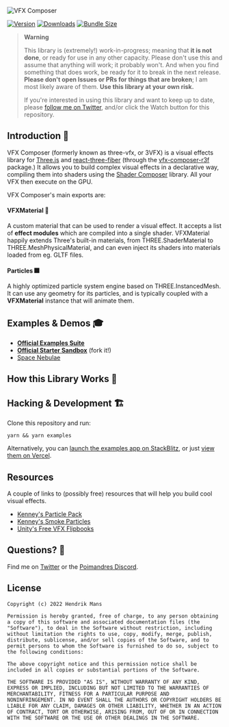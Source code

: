 ![VFX Composer](https://user-images.githubusercontent.com/1061/181590577-6a51b542-eb11-429e-9fae-35ecc949d0df.jpg)

[![Version](https://img.shields.io/npm/v/vfx-composer?style=for-the-badge)](https://www.npmjs.com/package/vfx-composer)
[![Downloads](https://img.shields.io/npm/dt/vfx-composer.svg?style=for-the-badge)](https://www.npmjs.com/package/vfx-composer)
[![Bundle Size](https://img.shields.io/bundlephobia/min/vfx-composer?label=bundle%20size&style=for-the-badge)](https://bundlephobia.com/result?p=vfx-composer)

> **Warning**
>
> This library is (extremely!) work-in-progress; meaning that **it is not done**, or ready for use in any other capacity. Please don't use this and assume that anything will work; it probably won't. And when you find something that does work, be ready for it to break in the next release. **Please don't open Issues or PRs for things that are broken**; I am most likely aware of them. **Use this library at your own risk.**
>
> If you're interested in using this library and want to keep up to date, please [follow me on Twitter](https://twitter.com/hmans), and/or click the Watch button for this repository.

## Introduction 👋

VFX Composer (formerly known as three-vfx, or 3VFX) is a visual effects library for [Three.js](https://threejs.org/) and [react-three-fiber](https://github.com/pmndrs/react-three-fiber) (through the [vfx-composer-r3f](https://github.com/hmans/vfx-composer/tree/main/packages/vfx-composer-r3f) package.) It allows you to build complex visual effects in a declarative way, compiling them into shaders using the [Shader Composer](https://github.com/hmans/shader-composer) library. All your VFX then execute on the GPU.

VFX Composer's main exports are:

#### VFXMaterial 🎨

A custom material that can be used to render a visual effect. It accepts a list of **effect modules** which are compiled into a single shader. VFXMaterial happily extends Three's built-in materials, from THREE.ShaderMaterial to THREE.MeshPhysicalMaterial, and can even inject its shaders into materials loaded from eg. GLTF files.

#### Particles 🎆

A highly optimized particle system engine based on THREE.InstancedMesh. It can use any geometry for its particles, and is typically coupled with a **VFXMaterial** instance that will animate them.

## Examples & Demos 🎓

- **[Official Examples Suite](https://three-vfx-examples.vercel.app/)**
- **[Official Starter Sandbox](https://codesandbox.io/s/github/hmans/three-vfx-starter?file=/src/Effect.js)** (fork it!)
- [Space Nebulae](https://codesandbox.io/s/vfx-space-just-the-nebulae-xv9bqm?file=/src/App.js)

## How this Library Works 🥳

## Hacking & Development 🏗

Clone this repository and run:

```
yarn && yarn examples
```

Alternatively, you can [launch the examples app on StackBlitz](https://stackblitz.com/github/hmans/three-vfx), or just [view them on Vercel](https://vfx-examples.vercel.app/).

## Resources

A couple of links to (possibly free) resources that will help you build cool visual effects.

- [Kenney's Particle Pack](https://www.kenney.nl/assets/particle-pack)
- [Kenney's Smoke Particles](https://www.kenney.nl/assets/smoke-particles)
- [Unity's Free VFX Flipbooks](https://blog.unity.com/technology/free-vfx-image-sequences-flipbooks)

## Questions? 💬

Find me on [Twitter](https://twitter.com/hmans) or the [Poimandres Discord](https://discord.gg/aAYjm2p7c7).

## License

```
Copyright (c) 2022 Hendrik Mans

Permission is hereby granted, free of charge, to any person obtaining
a copy of this software and associated documentation files (the
"Software"), to deal in the Software without restriction, including
without limitation the rights to use, copy, modify, merge, publish,
distribute, sublicense, and/or sell copies of the Software, and to
permit persons to whom the Software is furnished to do so, subject to
the following conditions:

The above copyright notice and this permission notice shall be
included in all copies or substantial portions of the Software.

THE SOFTWARE IS PROVIDED "AS IS", WITHOUT WARRANTY OF ANY KIND,
EXPRESS OR IMPLIED, INCLUDING BUT NOT LIMITED TO THE WARRANTIES OF
MERCHANTABILITY, FITNESS FOR A PARTICULAR PURPOSE AND
NONINFRINGEMENT. IN NO EVENT SHALL THE AUTHORS OR COPYRIGHT HOLDERS BE
LIABLE FOR ANY CLAIM, DAMAGES OR OTHER LIABILITY, WHETHER IN AN ACTION
OF CONTRACT, TORT OR OTHERWISE, ARISING FROM, OUT OF OR IN CONNECTION
WITH THE SOFTWARE OR THE USE OR OTHER DEALINGS IN THE SOFTWARE.
```
